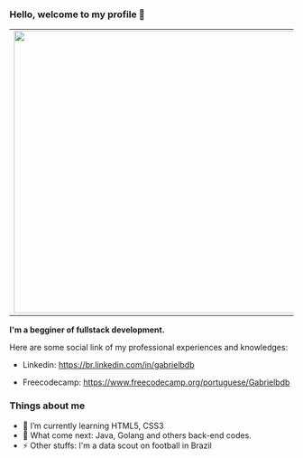 ### Hello, welcome to my profile 👋

|           |           |
| --------- | --------- |
| <img src="https://i.makeagif.com/media/7-31-2015/qHnvjs.gif" width="500"> | <img src="https://media.tenor.com/ZF410FW-qecAAAAC/torcida-organizada-estadio.gif" width="500"> |

**I'm a begginer of fullstack development.**

Here are some social link of my professional experiences and knowledges:

- Linkedin: https://br.linkedin.com/in/gabrielbdb

- Freecodecamp: https://www.freecodecamp.org/portuguese/Gabrielbdb

### Things about me ###
- 🌱 I’m currently learning HTML5, CSS3
- 🤔 What come next: Java, Golang and others back-end codes.
- ⚡ Other stuffs: I'm a data scout on football in Brazil
<!--
**gabrielbdb/gabrielbdb** is a ✨ _special_ ✨ repository because its `README.md` (this file) appears on your GitHub profile.

Here are some ideas to get you started:

- 🔭 I’m currently working on ...
- 👯 I’m looking to collaborate on ...
- 🤔 I’m looking for help with ...
- 💬 Ask me about ...
- 📫 How to reach me: ...
- 😄 Pronouns: ...
- ⚡ Fun fact: ...
-->
